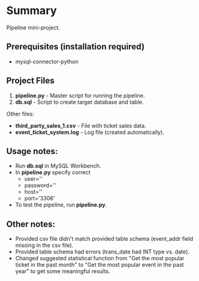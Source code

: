 # Summary  
Pipeline mini-project.  

## Prerequisites (installation required)  
* mysql-connector-python  

## Project Files  
1. **pipeline.py** - Master script for running the pipeline.  
2. **db.sql** - Script to create target database and table.  

Other files:
* **third_party_sales_1.csv** - File with ticket sales data.  
* **event_ticket_system.log** - Log file (created automatically).  

## Usage notes:
* Run **db.sql** in MySQL Workbench.
* In **pipeline.py** specify correct
  * user='<username>'
  * password='<password>'
  * host='<hostname>'
  * port='3306'
* To test the pipeline, run **pipeline.py**.

## Other notes:
* Provided csv file didn't match provided table schema (event_addr field missing in the csv file).
* Provided table schema had errors (trans_date had INT type vs. date).
* Changed suggested statistical function from "Get the most popular ticket in the past month" to "Get the most popular event in the past year" to get some meaningful results.
